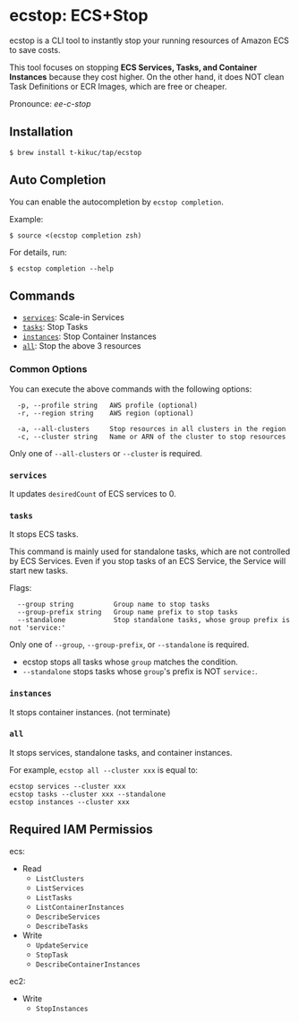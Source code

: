# ecstop:  ECS+Stop

ecstop is a CLI tool to instantly stop your running resources of Amazon ECS to save costs.

This tool focuses on stopping **ECS Services, Tasks, and Container Instances** because they cost higher.
On the other hand, it does NOT clean Task Definitions or ECR Images, which are free or cheaper.

Pronounce: _ee-c-stop_

<!-- 
# Usage Pattern

1. CLI from local
2. on demand in AWS
3. Scheduled in AWS
-->

## Installation

```console
$ brew install t-kikuc/tap/ecstop
```

## Auto Completion

You can enable the autocompletion by `ecstop completion`.

Example:
```
$ source <(ecstop completion zsh)
```

For details, run:
```
$ ecstop completion --help    
```

## Commands

- [`services`](#services): Scale-in Services
- [`tasks`](#tasks): Stop Tasks
- [`instances`](#instances): Stop Container Instances
- [`all`](#all): Stop the above 3 resources

### Common Options

You can execute the above commands with the following options:
```console
  -p, --profile string   AWS profile (optional)
  -r, --region string    AWS region (optional)

  -a, --all-clusters     Stop resources in all clusters in the region
  -c, --cluster string   Name or ARN of the cluster to stop resources
```

Only one of `--all-clusters` or `--cluster` is required.

### `services`

It updates `desiredCount` of ECS services to 0.

### `tasks`

It stops ECS tasks.

This command is mainly used for standalone tasks, which are not controlled by ECS Services.
Even if you stop tasks of an ECS Service, the Service will start new tasks.

Flags:
```console
  --group string          Group name to stop tasks
  --group-prefix string   Group name prefix to stop tasks
  --standalone            Stop standalone tasks, whose group prefix is not 'service:'
```

Only one of `--group`, `--group-prefix`, or `--standalone` is required.
  - ecstop stops all tasks whose `group` matches the condition.
  - `--standalone` stops tasks whose `group`'s prefix is NOT `service:`.



### `instances`

It stops container instances. (not terminate)

### `all`

It stops services, standalone tasks, and container instances.

For example, `ecstop all --cluster xxx` is equal to: 

```console
ecstop services --cluster xxx
ecstop tasks --cluster xxx --standalone
ecstop instances --cluster xxx
```

## Required IAM Permissios

ecs:
- Read
  - `ListClusters`
  - `ListServices`
  - `ListTasks`
  - `ListContainerInstances`
  - `DescribeServices`
  - `DescribeTasks`
- Write
  - `UpdateService`
  - `StopTask`
  - `DescribeContainerInstances`

ec2:
- Write
  - `StopInstances`
